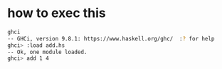 # how to exec this

```bash
ghci
-- GHCi, version 9.8.1: https://www.haskell.org/ghc/  :? for help
ghci> :load add.hs
-- Ok, one module loaded.
ghci> add 1 4
```
